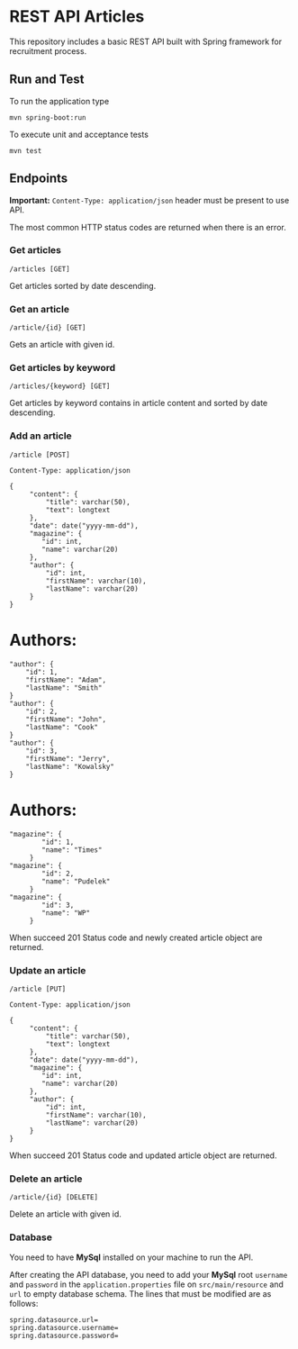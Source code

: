 # REST API Articles

This repository includes a basic REST API built with Spring framework for recruitment process.

## Run and Test

To run the application type

```
mvn spring-boot:run
```

To execute unit and acceptance tests

```
mvn test
```

## Endpoints

**Important:** `Content-Type: application/json` header must be present to use API.

The most common HTTP status codes are returned when there is an error.

### Get articles

```
/articles [GET]
```

Get articles sorted by date descending.


### Get an article

```
/article/{id} [GET]
```

Gets an article with given id.


### Get articles by keyword

```
/articles/{keyword} [GET]
```

Get articles by keyword contains in article content and sorted by date descending.


### Add an article

```
/article [POST]

Content-Type: application/json

{
     "content": {
         "title": varchar(50),
         "text": longtext
     },
     "date": date("yyyy-mm-dd"),
     "magazine": {
        "id": int,
        "name": varchar(20)
     },
     "author": {
         "id": int,
         "firstName": varchar(10),
         "lastName": varchar(20)
     }
}
```

# Authors:
```
"author": {
    "id": 1,
    "firstName": "Adam",
    "lastName": "Smith"
}
"author": {
    "id": 2,
    "firstName": "John",
    "lastName": "Cook"
}
"author": {
    "id": 3,
    "firstName": "Jerry",
    "lastName": "Kowalsky"
}
```

# Authors:
```
"magazine": {
        "id": 1,
        "name": "Times"
     }
"magazine": {
        "id": 2,
        "name": "Pudelek"
     }
"magazine": {
        "id": 3,
        "name": "WP"
     }     
```

When succeed 201 Status code and newly created article object are returned.


### Update an article

```
/article [PUT]

Content-Type: application/json

{
     "content": {
         "title": varchar(50),
         "text": longtext
     },
     "date": date("yyyy-mm-dd"),
     "magazine": {
        "id": int,
        "name": varchar(20)
     },
     "author": {
         "id": int,
         "firstName": varchar(10),
         "lastName": varchar(20)
     }
}
```

When succeed 201 Status code and updated article object are returned.


### Delete an article

```
/article/{id} [DELETE]
```

Delete an article with given id.

### Database

You need to have **MySql** installed on your machine to run the API.

After creating the API database, you need to add your **MySql** root `username` and `password` in the `application.properties` file on `src/main/resource` and `url` to empty database schema. The lines that must be modified are as follows:

```properties
spring.datasource.url=
spring.datasource.username=
spring.datasource.password=
```
